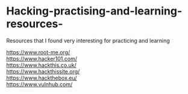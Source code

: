 # Hacking-practising-and-learning-resources-
Resources that I found very interesting for practicing and learning

https://www.root-me.org/ <br>
https://www.hacker101.com/ <br>
https://www.hackthis.co.uk/ <br>
https://www.hackthissite.org/ <br>
https://www.hackthebox.eu/ <br>
https://www.vulnhub.com/ <br>
